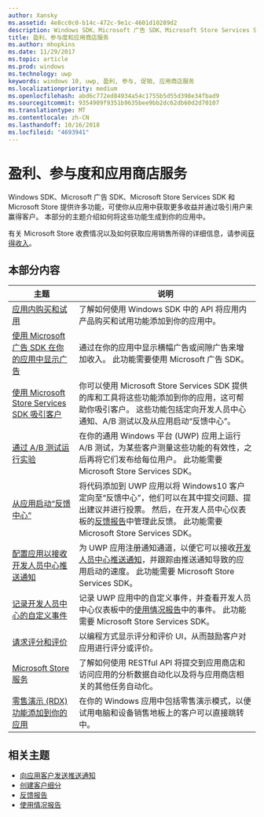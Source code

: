 ```yaml
---
author: Xansky
ms.assetid: 4e8cc0c0-b14c-472c-9e1c-4601d10289d2
description: Windows SDK、Microsoft 广告 SDK、Microsoft Store Services SDK 和 Microsoft Store 提供许多功能，可使你从应用中获取更多收益并通过吸引用户来赢得客户。
title: 盈利、参与度和应用商店服务
ms.author: mhopkins
ms.date: 11/29/2017
ms.topic: article
ms.prod: windows
ms.technology: uwp
keywords: windows 10, uwp, 盈利, 参与, 促销, 应用商店服务
ms.localizationpriority: medium
ms.openlocfilehash: abd6c772ed84934a54c1755b5d55d398e34fbad9
ms.sourcegitcommit: 9354909f9351b9635bee9bb2dc62db60d2d70107
ms.translationtype: MT
ms.contentlocale: zh-CN
ms.lasthandoff: 10/16/2018
ms.locfileid: "4693941"
---
```

# <a name="monetization-engagement-and-store-services"></a>盈利、参与度和应用商店服务

Windows SDK、Microsoft 广告 SDK、Microsoft Store Services SDK 和 Microsoft Store 提供许多功能，可使你从应用中获取更多收益并通过吸引用户来赢得客户。 本部分的主题介绍如何将这些功能生成到你的应用中。

有关 Microsoft Store 收费情况以及如何获取应用销售所得的详细信息，请参阅[获得收入](../publish/getting-paid-apps.md)。

## <a name="in-this-section"></a>本部分内容

| 主题                | 说明                 |
|--------------------|-----------------------------|
| [应用内购买和试用](in-app-purchases-and-trials.md)      | 了解如何使用 Windows SDK 中的 API 将应用内产品购买和试用功能添加到你的应用中。  |
| [使用 Microsoft 广告 SDK 在你的应用中显示广告](display-ads-in-your-app.md)      |   通过在你的应用中显示横幅广告或间隙广告来增加收入。 此功能需要使用 Microsoft 广告 SDK。 |
| [使用 Microsoft Store Services SDK 吸引客户](microsoft-store-services-sdk.md)      | 你可以使用 Microsoft Store Services SDK 提供的库和工具将这些功能添加到你的应用，这可帮助你吸引客户。 这些功能包括定向开发人员中心通知、A/B 测试以及从应用启动“反馈中心”。 |
| [通过 A/B 测试运行实验](run-app-experiments-with-a-b-testing.md)      |   在你的通用 Windows 平台 (UWP) 应用上运行 A/B 测试，为某些客户测量这些功能的有效性，之后再将它们发布给每位用户。 此功能需要 Microsoft Store Services SDK。  |
| [从应用启动“反馈中心”](launch-feedback-hub-from-your-app.md)      |   将代码添加到 UWP 应用以将 Windows10 客户定向至“反馈中心”，他们可以在其中提交问题、提出建议并进行投票。 然后，在开发人员中心仪表板的[反馈报告](../publish/feedback-report.md)中管理此反馈。 此功能需要 Microsoft Store Services SDK。   |
| [配置应用以接收开发人员中心推送通知](configure-your-app-to-receive-dev-center-notifications.md)  |  为 UWP 应用注册通知通道，以便它可以接收[开发人员中心推送通知](../publish/send-push-notifications-to-your-apps-customers.md)，并跟踪由推送通知导致的应用启动的速度。 此功能需要 Microsoft Store Services SDK。  |
| [记录开发人员中心的自定义事件](log-custom-events-for-dev-center.md)  | 记录 UWP 应用中的自定义事件，并查看开发人员中心仪表板中的[使用情况报告](../publish/usage-report.md)中的事件。 此功能需要 Microsoft Store Services SDK。 |
| [请求评分和评价](request-ratings-and-reviews.md) |  以编程方式显示评分和评价 UI，从而鼓励客户对应用进行评分或评价。  |
| [Microsoft Store 服务](using-windows-store-services.md)    |  了解如何使用 RESTful API 将提交到应用商店和访问应用的分析数据自动化以及将与应用商店相关的其他任务自动化。    |
| [零售演示 (RDX) 功能添加到你的应用](retail-demo-experience.md)        |  在你的 Windows 应用中包括零售演示模式，以便试用电脑和设备销售地板上的客户可以直接跳转中。  |

## <a name="related-topics"></a>相关主题

* [向应用客户发送推送通知](../publish/send-push-notifications-to-your-apps-customers.md)
* [创建客户细分](../publish/create-customer-segments.md)
* [反馈报告](../publish/feedback-report.md)
* [使用情况报告](../publish/usage-report.md)
